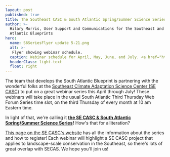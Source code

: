 ```yaml
---
layout: post
published: true
title: The Southeast CASC & South Atlantic Spring/Summer Science Series
author: >-
  Hilary Morris, User Support and Communications for the Southeast and South
  Atlantic Blueprints
hero:
  name: S6SeriesFlyer update 5-21.png
  alt: >-
   Flyer showing webinar schedule.
  caption: Webinar schedule for April, May, June, and July. <a href="https://secasc.ncsu.edu/s6series/">Visit the series website for more information</a>.
  headerClass: light-text
  float: right
---
```

The team that develops the South Atlantic Blueprint is partnering with the wonderful folks at the [Southeast Climate Adaptation Science Center (SE CASC)](https://secasc.ncsu.edu/) to put on a great webinar series this April through July! These webinars will take place in the usual South Atlantic Third Thursday Web Forum Series time slot, on the third Thursday of every month at 10 am Eastern time. 

In light of that, we're calling it **[the SE CASC & South Atlantic Spring/Summer Science Series](https://secasc.ncsu.edu/s6series/)!** How's that for alliteration?<!--more-->

[This page on the SE CASC's website](https://secasc.ncsu.edu/s6series/) has all the information about the series and how to register! Each webinar will highlight a SE CASC project that applies to landscape-scale conservation in the Southeast, so there's lots of great overlap with SECAS. We hope you'll join us!
